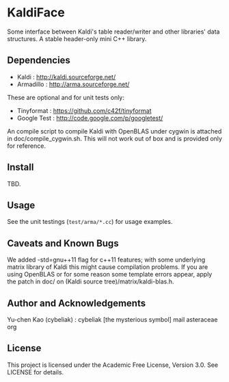 KaldiFace
=====

Some interface between Kaldi's table reader/writer and other libraries' data structures.
A stable header-only mini C++ library.

Dependencies
-----

* Kaldi : http://kaldi.sourceforge.net/
* Armadillo : http://arma.sourceforge.net/

These are optional and for unit tests only:

* Tinyformat : https://github.com/c42f/tinyformat
* Google Test : http://code.google.com/p/googletest/

An compile script to compile Kaldi with OpenBLAS under cygwin is attached in doc/compile\_cygwin.sh. This will not work out of box and is provided only for reference.

Install
-----
TBD.

Usage
-----
See the unit testings (`test/arma/*.cc`) for usage examples.

Caveats and Known Bugs
-----
We added -std=gnu++11 flag for c++11 features; with some underlying matrix library of Kaldi this might cause compilation problems. If you are using OpenBLAS or for some reason some template errors appear, apply the patch in doc/ on (Kaldi source tree)/matrix/kaldi-blas.h.

Author and Acknowledgements
-----
Yu-chen Kao (cybeliak) : cybeliak [the mysterious symbol] mail asteraceae org

License
-----
This project is licensed under the Academic Free License, Version 3.0.
See LICENSE for details.
